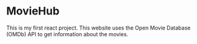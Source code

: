 # MovieHub

This is my first react project. This website uses the Open Movie Database (OMDb) API to get information about the movies.
